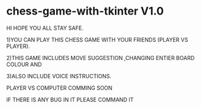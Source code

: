 # chess-game-with-tkinter V1.0

HI HOPE YOU ALL STAY SAFE.

  1)YOU CAN PLAY THIS CHESS GAME WITH YOUR FRIENDS (PLAYER VS PLAYER).
  
  2)THIS GAME INCLUDES MOVE SUGGESTION ,CHANGING ENTIER BOARD COLOUR AND
  
  3)ALSO INCLUDE VOICE INSTRUCTIONS.
  
PLAYER VS COMPUTER COMMING SOON


IF THERE IS ANY BUG IN IT PLEASE COMMAND IT 

